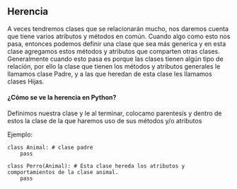 ## Herencia

A veces tendremos clases que se relacionarán mucho, nos daremos cuenta que tiene varios atributos y métodos en común. Cuando algo como esto nos pasa, entonces podemos definir una clase que sea más generica y en esta clase agregamos estos métodos y atributos que comparten otras clases. Generalmente cuando esto pasa es porque las clases tienen algún tipo de relación, por ello la clase que tienen los métodos y atributos generales le llamamos clase Padre, y a las que heredan de esta clase les llamamos clases Hijas.

#### ¿Cómo se ve la herencia en Python?

Definimos nuestra clase y le al terminar, colocamo parentesís y dentro de estos la clase de la que haremos uso de sus métodos y/o atributos

Ejemplo:

```
class Animal: # clase padre
    pass

class Perro(Animal): # Esta clase hereda los atributos y comportamientos de la clase animal.
    pass
```